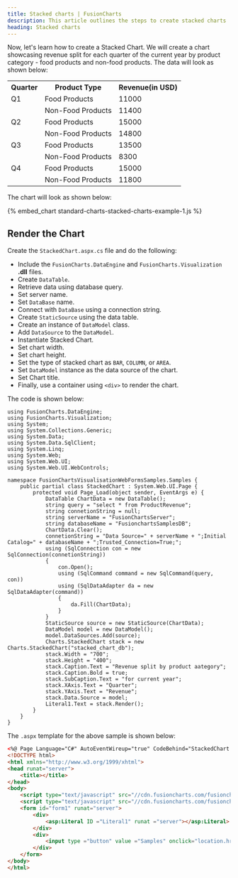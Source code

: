 ```yaml
---
title: Stacked charts | FusionCharts
description: This article outlines the steps to create stacked charts
heading: Stacked charts
---
```


Now, let's learn how to create a Stacked Chart. We will create a chart showcasing revenue split for each quarter of the current year by product category - food products and non-food products. The data will look as shown below:

<table>
    <tr>
        <th>Quarter</th>
        <th>Product Type</th>
        <th>Revenue(in USD)</th>
    </tr>
    <tr>
        <td>Q1</td>
        <td>Food Products</td>
        <td>11000</td>
    </tr>
    <tr>
        <td>    </td>
        <td>Non-Food Products</td>
        <td>11400</td>
    </tr>
    <tr>
        <td>Q2</td>
        <td>Food Products</td>
        <td>15000</td>
    </tr>
    <tr>
        <td>    </td>
        <td>Non-Food Products</td>
        <td>14800</td>
    </tr>
    <tr>
        <td>Q3</td>
        <td>Food Products</td>
        <td>13500</td>
    </tr>
    <tr>
        <td>    </td>
        <td>Non-Food Products</td>
        <td>8300</td>
    </tr>
    <tr>
        <td>Q4</td>
        <td>Food Products</td>
        <td>15000</td>
    </tr>
    <tr>
        <td>    </td>
        <td>Non-Food Products</td>
        <td>11800</td>
    </tr>
</table>

The chart will look as shown below:

{% embed_chart standard-charts-stacked-charts-example-1.js %}

## Render the Chart

Create the `StackedChart.aspx.cs` file and do the following:

* Include the `FusionCharts.DataEngine` and `FusionCharts.Visualization` **.dll** files. 
* Create `DataTable`.
* Retrieve data using database query.
* Set server name.
* Set `DataBase` name.
* Connect with `DataBase` using a connection string.
* Create `StaticSource` using the data table.
* Create an instance of `DataModel` class.
* Add `DataSource` to the `DataModel`.
* Instantiate Stacked Chart.
* Set chart width.
* Set chart height.
* Set the type of stacked chart as `BAR`, `COLUMN`, or `AREA`.
* Set `DataModel` instance as the data source of the chart.
* Set Chart title.
* Finally, use a container using `<div>` to render the chart.

The code is shown below:

```aspnet
using FusionCharts.DataEngine;
using FusionCharts.Visualization;
using System;
using System.Collections.Generic;
using System.Data;
using System.Data.SqlClient;
using System.Linq;
using System.Web;
using System.Web.UI;
using System.Web.UI.WebControls;

namespace FusionChartsVisualisationWebFormsSamples.Samples {
    public partial class StackedChart : System.Web.UI.Page {
        protected void Page_Load(object sender, EventArgs e) {
            DataTable ChartData = new DataTable();
            string query = "select * from ProductRevenue";
            string connetionString = null;
            string serverName = "FusionChartsServer";
            string databaseName = "FusionchartsSamplesDB";
            ChartData.Clear();
            connetionString = "Data Source=" + serverName + ";Initial Catalog=" + databaseName + ";Trusted_Connection=True;";
            using (SqlConnection con = new SqlConnection(connetionString))
            {
                con.Open();
                using (SqlCommand command = new SqlCommand(query, con))
                using (SqlDataAdapter da = new SqlDataAdapter(command))
                {
                    da.Fill(ChartData);
                }
            }
            StaticSource source = new StaticSource(ChartData);
            DataModel model = new DataModel();
            model.DataSources.Add(source);
            Charts.StackedChart stack = new Charts.StackedChart("stacked_chart_db");
            stack.Width = "700";
            stack.Height = "400";
            stack.Caption.Text = "Revenue split by product aategory";
            stack.Caption.Bold = true;
            stack.SubCaption.Text = "for current year";
            stack.XAxis.Text = "Quarter";
            stack.YAxis.Text = "Revenue";
            stack.Data.Source = model;
            Literal1.Text = stack.Render();
        }
    }
}
```

The `.aspx` template for the above sample is shown below:

```html
<%@ Page Language="C#" AutoEventWireup="true" CodeBehind="StackedChart.aspx.cs" Inherits="FusionChartsVisualisationWebFormsSamples.Samples.StackedChart" %>
<!DOCTYPE html>
<html xmlns="http://www.w3.org/1999/xhtml">
<head runat="server">
    <title></title>
</head>
<body>
    <script type="text/javascript" src="//cdn.fusioncharts.com/fusioncharts/latest/fusioncharts.js"></script>
    <script type="text/javascript" src="//cdn.fusioncharts.com/fusioncharts/latest/themes/fusioncharts.theme.fusion.js"></script>
    <form id="form1" runat="server">
        <div>
            <asp:Literal ID ="Literal1" runat ="server"></asp:Literal>
        </div>
        <div>
            <input type ="button" value ="Samples" onclick="location.href = 'Index.aspx';" />
        </div>
    </form>
</body>
</html>
```